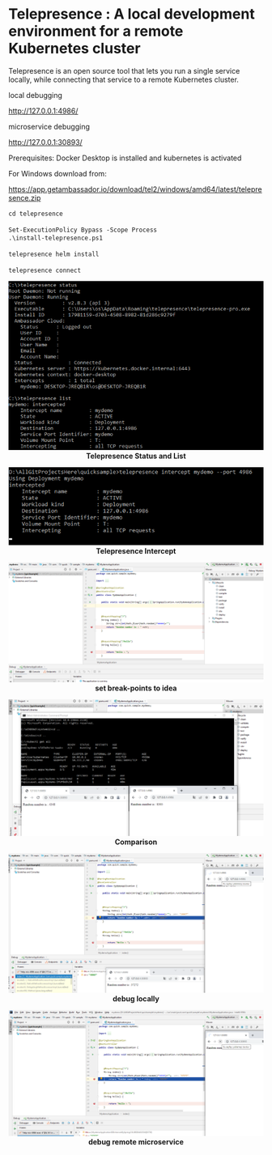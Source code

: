 # Telepresence :  A local development environment for a remote Kubernetes cluster
Telepresence is an open source tool that lets you run a single service locally, while connecting that service to a remote Kubernetes cluster.

local debugging

http://127.0.0.1:4986/       

microservice debugging

http://127.0.0.1:30893/      

Prerequisites:
Docker Desktop is installed and kubernetes is activated

For Windows download from:

https://app.getambassador.io/download/tel2/windows/amd64/latest/telepresence.zip



```
cd telepresence

Set-ExecutionPolicy Bypass -Scope Process
.\install-telepresence.ps1

telepresence helm install

telepresence connect

```



<p align="center">
  <img  src="https://github.com/okansungur/quicksample/blob/main/images/telepresence.png"><br/>
   <b>Telepresence Status and List</b>
</p>




<p align="center">
  <img  src="https://github.com/okansungur/quicksample/blob/main/images/intercept.png"><br/>
  <b>Telepresence  Intercept</b>
</p>



<p align="center">
  <img  src="https://github.com/okansungur/quicksample/blob/main/images/debug_idea.png"><br/>
    <b>set break-points  to idea</b>
</p>




<p align="center">
  <img  src="https://github.com/okansungur/quicksample/blob/main/images/deploymentsandbrowser.png"><br/>
    <b>Comparison</b>
</p>






<p align="center">
  <img  src="https://github.com/okansungur/quicksample/blob/main/images/debug_locally.png"><br/>
    <b>debug locally</b>
</p>


<p align="center">
  <img  src="https://github.com/okansungur/quicksample/blob/main/images/debug_microservice.png"><br/>
    <b>debug remote microservice</b>
</p>




